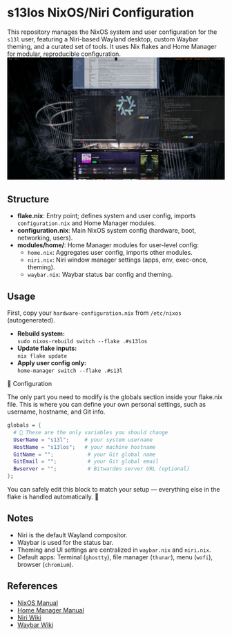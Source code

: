 # s13los NixOS/Niri Configuration

This repository manages the NixOS system and user configuration for the `s13l` user, featuring a Niri-based Wayland desktop, custom Waybar theming, and a curated set of tools. It uses Nix flakes and Home Manager for modular, reproducible configuration.
![alt text](image.png)

## Structure

- **flake.nix**: Entry point; defines system and user config, imports `configuration.nix` and Home Manager modules.
- **configuration.nix**: Main NixOS system config (hardware, boot, networking, users).
- **modules/home/**: Home Manager modules for user-level config:
  - `home.nix`: Aggregates user config, imports other modules.
  - `niri.nix`: Niri window manager settings (apps, env, exec-once, theming).
  - `waybar.nix`: Waybar status bar config and theming.

## Usage

First, copy your `hardware-configuration.nix` from `/etc/nixos` (autogenerated).

- **Rebuild system:**  
  `sudo nixos-rebuild switch --flake .#s13los`
- **Update flake inputs:**  
  `nix flake update`
- **Apply user config only:**  
  `home-manager switch --flake .#s13l`

🔧 Configuration

The only part you need to modify is the globals section inside your flake.nix file.
This is where you can define your own personal settings, such as username, hostname, and Git info.
```nix
globals = {
  # 🧠 These are the only variables you should change
  UserName = "s13l";     # your system username
  HostName = "s13los";   # your machine hostname
  GitName = "";           # your Git global name
  GitEmail = "";          # your Git global email
  Bwserver = "";          # Bitwarden server URL (optional)
};
```


You can safely edit this block to match your setup — everything else in the flake is handled automatically. 🚀
## Notes

- Niri is the default Wayland compositor.
- Waybar is used for the status bar.
- Theming and UI settings are centralized in `waybar.nix` and `niri.nix`.
- Default apps: Terminal (`ghostty`), file manager (`thunar`), menu (`wofi`), browser (`chromium`).

## References

- [NixOS Manual](https://nixos.org/manual/nixos/stable/)
- [Home Manager Manual](https://nix-community.github.io/home-manager/)
- [Niri Wiki](https://github.com/YaLTeR/niri/wiki)
- [Waybar Wiki](https://github.com/Alexays/Waybar/wiki)

